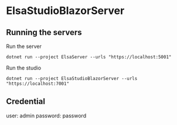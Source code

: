 # ElsaStudioBlazorServer


## Running the servers

Run the server
```
dotnet run --project ElsaServer --urls "https://localhost:5001"
```

Run the studio
```
dotnet run --project ElsaStudioBlazorServer --urls "https://localhost:7001"
```

## Credential
user: admin
password: password
